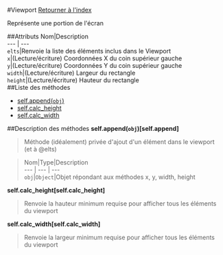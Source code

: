 #Viewport
[Retourner à l'index](README.md)

Représente une portion de l'écran

##Attributs
Nom|Description  
--- | ---  
`elts`|Renvoie la liste des éléments inclus dans le Viewport  
`x`|(Lecture/écriture) Coordonnées X du coin supérieur gauche  
`y`|(Lecture/écriture) Coordonnées Y du coin supérieur gauche  
`width`|(Lecture/écriture) Largeur du rectangle  
`height`|(Lecture/écriture) Hauteur du rectangle  
##Liste des méthodes
*    [self.append(`obj`)](#self.append)
*    [self.calc_height](#self.calc_height)
*    [self.calc_width](#self.calc_width)


##Description des méthodes
**self.append(`obj`)[self.append]**

> Méthode (idéalement) privée d'ajout d'un élément dans le viewport (et à @elts)

  
> Nom|Type|Description  
--- | --- | ---  
`obj`|`Object`|Objet répondant aux méthodes x, y, width, height  






**self.calc_height[self.calc_height]**

> Renvoie la hauteur minimum requise pour afficher tous les éléments du viewport

  
> 





**self.calc_width[self.calc_width]**

> Renvoie la largeur minimum requise pour afficher tous les éléments du viewport

  
> 





